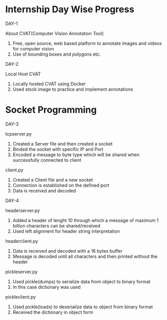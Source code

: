 # Internship Day Wise Progress
DAY-1

About CVAT(Computer Vision Annotation Tool)
1. Free, open source, web based platform to annotate images and videos for computer vision
2. Use of bounding boxes and polygons etc.

DAY-2

Local Host CVAT
1. Locally hosted CVAT using Docker
2. Used stock image to practice and implement annotations

# Socket Programming
DAY-3

tcpserver.py
1. Created a Server file and then created a socket
2. Binded the socket with specific IP and Port
3. Encoded a message to byte type which will be shared when successfully connected to client


client.py
1. Created a Client file and a new socket
2. Connection is established on the defined port
3. Data is received and decoded

DAY-4

headerserver.py
1. Added a header of lenght 10 through which a message of maximum 1 billion characters can be shared/received
2. Used left alignment for header string interpretation


headerclient.py
1. Data is received and decoded with a 16 bytes buffer
2. Message is decoded until all characters and then printed without the header


pickleserver.py
1. Used pickle(dumps) to serialize data from object to binary format
2. In this case dictionary was used


pickleclient.py
1. Used pickle(loads) to deserialize data to object from binary format
2. Received the dictionary in object form
